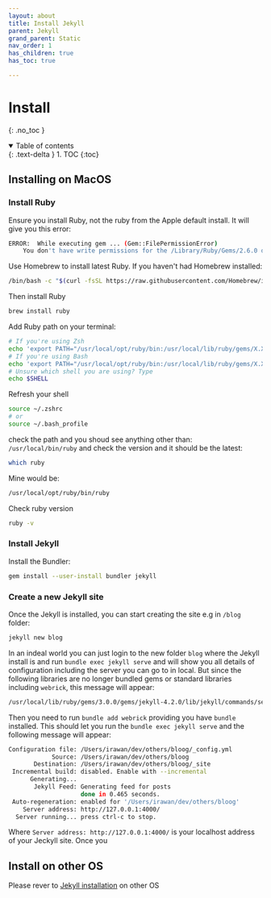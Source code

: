 ```yaml
---
layout: about
title: Install Jekyll
parent: Jekyll
grand_parent: Static
nav_order: 1
has_children: true
has_toc: true

---
```


# Install
{: .no_toc }

<details open markdown="block">
  <summary>
    Table of contents
  </summary>
  {: .text-delta }
1. TOC
{:toc}
</details>

## Installing on MacOS

### Install Ruby 

Ensure you install Ruby, not the ruby from the Apple default install. It will give you this error:

```bash
ERROR:  While executing gem ... (Gem::FilePermissionError)
    You don't have write permissions for the /Library/Ruby/Gems/2.6.0 directory.
```
Use Homebrew to install latest Ruby. If you haven't had Homebrew installed:

```bash
/bin/bash -c "$(curl -fsSL https://raw.githubusercontent.com/Homebrew/install/HEAD/install.sh)"
```
Then install Ruby

```bash
brew install ruby
```
Add Ruby path on your terminal:

```bash
# If you're using Zsh
echo 'export PATH="/usr/local/opt/ruby/bin:/usr/local/lib/ruby/gems/X.X.X/bin:$PATH"' >> ~/.zshrc
# If you're using Bash
echo 'export PATH="/usr/local/opt/ruby/bin:/usr/local/lib/ruby/gems/X.X.X/bin:$PATH"' >> ~/.bash_profile
# Unsure which shell you are using? Type
echo $SHELL
```
Refresh your shell

```bash
source ~/.zshrc
# or
source ~/.bash_profile
```
check the path and you shoud see anything other than: `/usr/local/bin/ruby` 
and check the version and it should be the latest:
```bash
which ruby
```

Mine would be:
```bash
/usr/local/opt/ruby/bin/ruby
```
Check ruby version

```bash
ruby -v
```

### Install Jekyll

Install the Bundler:

```bash
gem install --user-install bundler jekyll

```

### Create a new Jekyll site

Once the Jekyll is installed, you can start creating the site e.g in `/blog` folder:

```bash
jekyll new blog
```
In an indeal world you can just login to the new folder `blog` where the Jekyll install is and run `bundle exec jekyll serve` and will show you all details of configuration including the server you can go to in local. 
But since the following libraries are no longer bundled gems or standard libraries including `webrick`, this message will appear:

```bash
/usr/local/lib/ruby/gems/3.0.0/gems/jekyll-4.2.0/lib/jekyll/commands/serve/servlet.rb:3:in `require': cannot load such file -- webrick (LoadError)
```
Then you need to run `bundle add webrick` providing you have `bundle` installed.
This should let you run the `bundle exec jekyll serve` and the following message will appear:

```bash
Configuration file: /Users/irawan/dev/others/bloog/_config.yml
            Source: /Users/irawan/dev/others/bloog
       Destination: /Users/irawan/dev/others/bloog/_site
 Incremental build: disabled. Enable with --incremental
      Generating...
       Jekyll Feed: Generating feed for posts
                    done in 0.465 seconds.
 Auto-regeneration: enabled for '/Users/irawan/dev/others/bloog'
    Server address: http://127.0.0.1:4000/
  Server running... press ctrl-c to stop.
```

Where `Server address: http://127.0.0.1:4000/` is your localhost address of your Jeckyll site. Once you

## Install on other OS

Please rever to [Jekyll installation](https://jekyllrb.com/docs/installation/) on other OS
